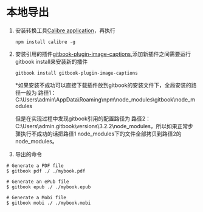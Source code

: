 # 本地导出

1. 安装转换工具[Calibre application](https://calibre-ebook.com/download)，再执行

   ```
   npm install calibre -g
   ```

2. 安装引用的插件[gitbook-plugin-image-captions](https://plugins.gitbook.com/plugin/image-captions),添加新插件之间需要运行gitbook install来安装新的插件

   ```
   gitbook install gitbook-plugin-image-captions
   ```
   *如果安装不成功可以直接下载插件放到gitbook的安装文件下，全局安装的路径一般为
   路径1：C:\Users\admin\AppData\Roaming\npm\node_modules\gitbook\node_modules
   
   但是在实现过程中发现gitbook引用的配置路径为
   路径2：C:\Users\admin\.gitbook\versions\3.2.2\node_modules，所以如果正常步骤执行不成功的话把路径1
    node_modules下的文件全部拷贝到路径2的node_modules。
 3. 导出的命令
   ```
   # Generate a PDF file
   $ gitbook pdf ./ ./mybook.pdf

   # Generate an ePub file
   $ gitbook epub ./ ./mybook.epub

   # Generate a Mobi file
   $ gitbook mobi ./ ./mybook.mobi
   ```


